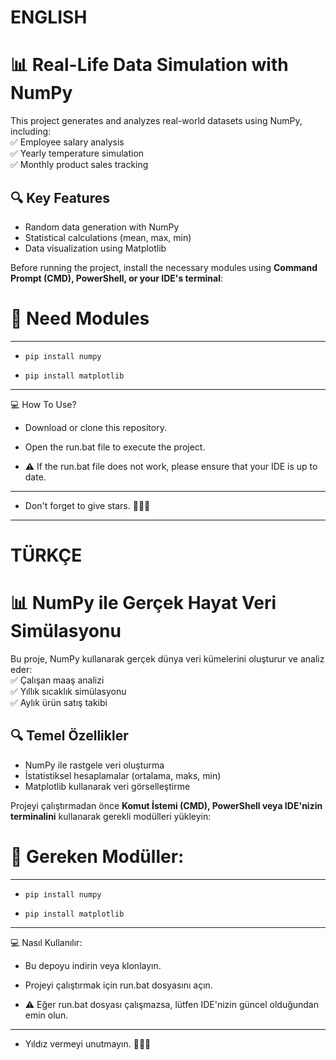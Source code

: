 # ENGLISH
# 📊 Real-Life Data Simulation with NumPy

This project generates and analyzes real-world datasets using NumPy, including:  
✅ Employee salary analysis  
✅ Yearly temperature simulation  
✅ Monthly product sales tracking  

## 🔍 Key Features  
- Random data generation with NumPy  
- Statistical calculations (mean, max, min)  
- Data visualization using Matplotlib


Before running the project, install the necessary modules using **Command Prompt (CMD), PowerShell, or your IDE's terminal**: 


# 🔧 Need Modules

-----------------------------------
* ``` pip install numpy ```

* ``` pip install matplotlib ```

-----------------------------------

💻 How To Use? 

* Download or clone this repository.

* Open the run.bat file to execute the project.

* ⚠️ If the run.bat file does not work, please ensure that your IDE is up to date. 

-----------------------------------
* Don't forget to give stars. 🌟🌟🌟
-----------------------------------
# TÜRKÇE
# 📊 NumPy ile Gerçek Hayat Veri Simülasyonu

Bu proje, NumPy kullanarak gerçek dünya veri kümelerini oluşturur ve analiz eder:  
✅ Çalışan maaş analizi  
✅ Yıllık sıcaklık simülasyonu  
✅ Aylık ürün satış takibi  

## 🔍 Temel Özellikler  
- NumPy ile rastgele veri oluşturma  
- İstatistiksel hesaplamalar (ortalama, maks, min)  
- Matplotlib kullanarak veri görselleştirme  


Projeyi çalıştırmadan önce **Komut İstemi (CMD), PowerShell veya IDE'nizin terminalini** kullanarak gerekli modülleri yükleyin:  


# 🔧 Gereken Modüller:

-----------------------------------
* ``` pip install numpy ```

* ``` pip install matplotlib ```

-----------------------------------

💻 Nasıl Kullanılır:

* Bu depoyu indirin veya klonlayın.

* Projeyi çalıştırmak için run.bat dosyasını açın.

* ⚠️ Eğer run.bat dosyası çalışmazsa, lütfen IDE'nizin güncel olduğundan emin olun. 
  
-----------------------------------

* Yıldız vermeyi unutmayın. 🌟🌟🌟
